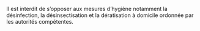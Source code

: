 Il est interdit de s’opposer aux mesures d’hygiène notamment la désinfection, la désinsectisation et la dératisation à domicile ordonnée par les autorités compétentes.
